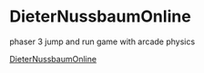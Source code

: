 # DieterNussbaumOnline
phaser 3 jump and run game with arcade physics

[DieterNussbaumOnline](http://htmlpreview.github.io/?https://github.com/etk66296/games/blob/master/dn1Online/index.html)
